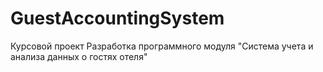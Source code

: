 # GuestAccountingSystem
Курсовой проект Разработка программного модуля "Система учета и анализа данных о гостях отеля"
